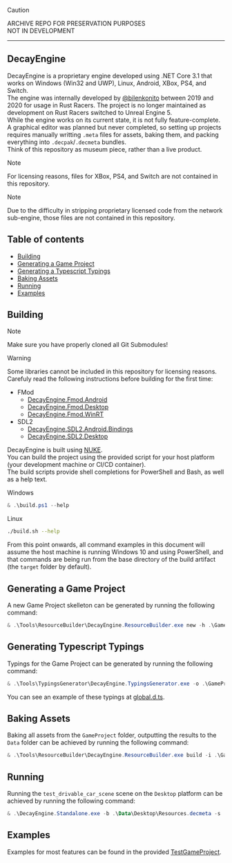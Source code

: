 > [!CAUTION]
> ARCHIVE REPO FOR PRESERVATION PURPOSES  
> NOT IN DEVELOPMENT

----

## DecayEngine

DecayEngine is a proprietary engine developed using .NET Core 3.1 that works on Windows (Win32 and UWP), Linux, Android, XBox, PS4, and Switch.  
The engine was internally developed by [@bilenkonito](https://github.com/bilenkonito) between 2019 and 2020 for usage in Rust Racers. The project is no longer maintained as development on Rust Racers switched to Unreal Engine 5.  
While the engine works on its current state, it is not fully feature-complete. A graphical editor was planned but never completed, so setting up projects requires manually writting `.meta` files for assets, baking them, and packing everything into `.decpak`/`.decmeta` bundles.  
Think of this repository as museum piece, rather than a live product.


> [!NOTE]
> For licensing reasons, files for XBox, PS4, and Switch are not contained in this repository.  

> [!NOTE]
> Due to the difficulty in stripping proprietary licensed code from the network sub-engine, those files are not contained in this repository.

## Table of contents

  * [Building](#building)
  * [Generating a Game Project](#generating-a-game-project)
  * [Generating a Typescript Typings](#generating-typescript-typings)
  * [Baking Assets](#baking-assets)
  * [Running](#running)
  * [Examples](#examples)

## Building

> [!NOTE]
> Make sure you have properly cloned all Git Submodules!

> [!WARNING]
> Some libraries cannot be included in this repository for licensing reasons.  
> Carefuly read the following instructions before building for the first time:
>  * FMod
>    * [DecayEngine.Fmod.Android](Engines/DecayEngine.Fmod/DecayEngine.Fmod.Android/README.md)
>    * [DecayEngine.Fmod.Desktop](Engines/DecayEngine.Fmod/DecayEngine.Fmod.Desktop/README.md)
>    * [DecayEngine.Fmod.WinRT](Engines/DecayEngine.Fmod/DecayEngine.Fmod.WinRT/README.md)
>  * SDL2
>    * [DecayEngine.SDL2.Android.Bindings](Engines/DecayEngine.SDL2/DecayEngine.SDL2.Android.Bindings/README.md)
>    * [DecayEngine.SDL2.Desktop](Engines/DecayEngine.SDL2/DecayEngine.SDL2.Desktop/README.md)

DecayEngine is built using [NUKE](https://nuke.build/).  
You can build the project using the provided script for your host platform (your development machine or CI/CD container).  
The build scripts provide shell completions for PowerShell and Bash, as well as a help text.

Windows
```ps1
& .\build.ps1 --help
```

Linux
```bash
./build.sh --help
```

From this point onwards, all command examples in this document will assume the host machine is running Windows 10 and using PowerShell, and that commands are being run from the base directory of the build artifact (the `target` folder by default).

## Generating a Game Project

A new Game Project skelleton can be generated by running the following command:

```ps1
& .\Tools\ResourceBuilder\DecayEngine.ResourceBuilder.exe new -h .\GameProject
```

## Generating Typescript Typings

Typings for the Game Project can be generated by running the following command:

```ps1
& .\Tools\TypingsGenerator\DecayEngine.TypingsGenerator.exe -o .\GameProject
```

You can see an example of these typings at [global.d.ts](examples/TestGameProject/global.d.ts).

## Baking Assets

Baking all assets from the `GameProject` folder, outputting the results to the `Data` folder can be achieved by running the following command:

```ps1
& .\Tools\ResourceBuilder\DecayEngine.ResourceBuilder.exe build -i .\GameProject -o .\Data -p Desktop
```

## Running

Running the `test_drivable_car_scene` scene on the `Desktop` platform can be achieved by running the following command:

```ps1
& .\DecayEngine.Standalone.exe -b .\Data\Desktop\Resources.decmeta -s 'test_drivable_car_scene'
```

## Examples

Examples for most features can be found in the provided [TestGameProject](examples/TestGameProject).
